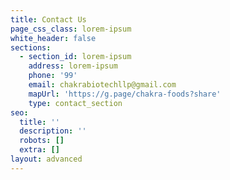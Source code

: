 ```yaml
---
title: Contact Us
page_css_class: lorem-ipsum
white_header: false
sections:
  - section_id: lorem-ipsum
    address: lorem-ipsum
    phone: '99'
    email: chakrabiotechllp@gmail.com
    mapUrl: 'https://g.page/chakra-foods?share'
    type: contact_section
seo:
  title: ''
  description: ''
  robots: []
  extra: []
layout: advanced
---
```

